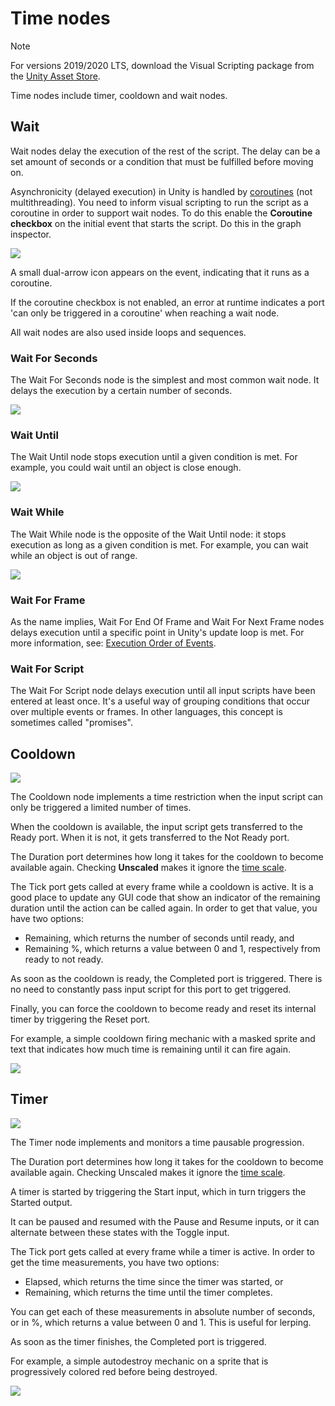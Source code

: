 ﻿# Time nodes

> [!NOTE]
> For versions 2019/2020 LTS, download the Visual Scripting package from the [Unity Asset Store](https://assetstore.unity.com/packages/tools/visual-bolt-163802).

Time nodes include timer, cooldown and wait nodes.

## Wait

Wait nodes delay the execution of the rest of the script. The delay can be a set amount of seconds or a condition that must be fulfilled before moving on.

Asynchronicity (delayed execution) in Unity is handled by [coroutines](https://docs.unity3d.com/Manual/Coroutines.html) (not multithreading). You need to inform visual scripting to run the script as a coroutine in order to support wait nodes. To do this enable the **Coroutine checkbox** on the initial event that starts the script. Do this in the graph inspector.

![](images/vs-time-coroutine-wait-nodes.png)

A small dual-arrow icon appears on the event, indicating that it runs as a coroutine.

If the coroutine checkbox is not enabled, an error at runtime indicates a port 'can only be triggered in a coroutine' when reaching a wait node.

All wait nodes are also used inside loops and sequences.

### Wait For Seconds

The Wait For Seconds node is the simplest and most common wait node. It delays the execution by a certain number of seconds.


![](images/vs-time-wait-for-seconds-node.png)

### Wait Until

The Wait Until node stops execution until a given condition is met. For example, you could wait until an object is close enough.


![](images/vs-time-wait-until-node.png)

### Wait While

The Wait While node is the opposite of the Wait Until node: it stops execution as long as a given condition is met. For example, you can wait while an object is out of range.


![](images/vs-time-wait-while-node.png)

### Wait For Frame

As the name implies, Wait For End Of Frame and Wait For Next Frame nodes delays execution until a specific point in Unity's update loop is met. For more information, see: [Execution Order of Events](https://docs.unity3d.com/Manual/ExecutionOrder.html).

### Wait For Script

The Wait For Script node delays execution until all input scripts have been entered at least once. It's a useful way of grouping conditions that occur over multiple events or frames. In other languages, this concept is sometimes called "promises".

## Cooldown




![](images/vs-time-cooldown-node.png)

The Cooldown node implements a time restriction when the input script can only be triggered a limited number of times.

When the cooldown is available, the input script gets transferred to the Ready port. When it is not, it gets transferred to the Not Ready port.

The Duration port determines how long it takes for the cooldown to become available again. Checking **Unscaled** makes it ignore the [time scale](https://docs.unity3d.com/ScriptReference/Time-timeScale.html).

The Tick port gets called at every frame while a cooldown is active. It is a good place to update any GUI code that show an indicator of the remaining duration until the action can be called again. In order to get that value, you have two options: 

- Remaining, which returns the number of seconds until ready, and 
- Remaining %, which returns a value between 0 and 1, respectively from ready to not ready.

As soon as the cooldown is ready, the Completed port is triggered. There is no need to constantly pass input script for this port to get triggered.

Finally, you can force the cooldown to become ready and reset its internal timer by triggering the Reset port.

For example, a simple cooldown firing mechanic with a masked sprite and text that indicates how much time is remaining until it can fire again.


![](images/vs-time-cooldown-node-example.png)

## Timer




![](images/vs-time-timer-node.png)

The Timer node implements and monitors a time pausable progression.  

The Duration port determines how long it takes for the cooldown to become available again. Checking Unscaled makes it ignore the [time scale](https://docs.unity3d.com/ScriptReference/Time-timeScale.html).  

A timer is started by triggering the Start input, which in turn triggers the Started output.

It can be paused and resumed with the Pause and Resume inputs, or it can alternate between these states with the Toggle input.

The Tick port gets called at every frame while a timer is active. In order to get the time measurements, you have two options: 

- Elapsed, which returns the time since the timer was started, or 
- Remaining, which returns the time until the timer completes.

You can get each of these measurements in absolute number of seconds, or in %, which returns a value between 0 and 1. This is useful for lerping.

As soon as the timer finishes, the Completed port is triggered.

For example, a simple autodestroy mechanic on a sprite that is progressively colored red before being destroyed.


![](images/vs-time-timer-node-example.png)
